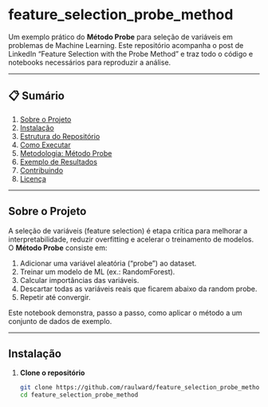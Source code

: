 # feature_selection_probe_method

Um exemplo prático do **Método Probe** para seleção de variáveis em problemas de Machine Learning. Este repositório acompanha o post de LinkedIn “Feature Selection with the Probe Method” e traz todo o código e notebooks necessários para reproduzir a análise.

---

## 📋 Sumário

1. [Sobre o Projeto](#sobre-o-projeto)  
2. [Instalação](#instalação)  
3. [Estrutura do Repositório](#estrutura-do-repositório)  
4. [Como Executar](#como-executar)  
5. [Metodologia: Método Probe](#metodologia-método-probe)  
6. [Exemplo de Resultados](#exemplo-de-resultados)  
7. [Contribuindo](#contribuindo)  
8. [Licença](#licença)  

---

## Sobre o Projeto

A seleção de variáveis (feature selection) é etapa crítica para melhorar a interpretabilidade, reduzir overfitting e acelerar o treinamento de modelos. O **Método Probe** consiste em:

1. Adicionar uma variável aleatória (“probe”) ao dataset.  
2. Treinar um modelo de ML (ex.: RandomForest).  
3. Calcular importâncias das variáveis.  
4. Descartar todas as variáveis reais que ficarem abaixo da random probe.  
5. Repetir até convergir.

Este notebook demonstra, passo a passo, como aplicar o método a um conjunto de dados de exemplo.

---

## Instalação

1. **Clone o repositório**  
   ```bash
   git clone https://github.com/raulward/feature_selection_probe_method.git
   cd feature_selection_probe_method
